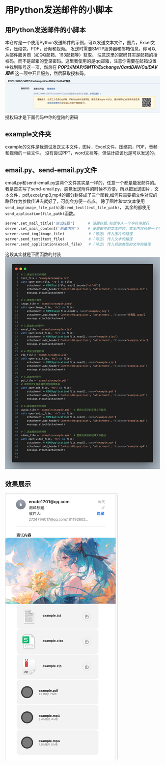 # 用Python发送邮件的小脚本

## 用Python发送邮件的小脚本
本仓库是一个使用Python发送邮件的示例，可以发送文本文件，图片，Excel文件，压缩包，PDF，音频和视频。
发送时需要SMTP服务器和邮箱信息，你可以从邮件服务商（如QQ邮箱、163邮箱等）获取。
注意这里的密码其实是邮箱的授权码，而不是邮箱的登录密码。这里我使用的是qq邮箱，注意你需要在邮箱设置中找到账号这一项，然后在 **_POP3/IMAP/SMTP/Exchange/CardDAV/CalDAV服务_** 这一项中开启服务，然后获取授权码。
![](img/imap.png)
授权码才是下面代码中你的登陆的密码

## example文件夹
example的文件是我测试发送文本文件，图片，Excel文件，压缩包，PDF，音频和视频的一些文件。
没有尝试PPT，word文档等，但估计应该也是可以发送的。


## email.py、send-email.py文件
email.py和send-email.py这两个文件其实是一样的，任意一个都是能发邮件的。我是首先写了send-email.py，感觉发送附件的时候不方便，所以把发送图片，文本文件，pdf,excel,mp3,mp4的部分封装成了三个函数,如何只需要把文件对应的路径作为参数传进去就好了，可能会方便一点点。
除了图片和txt文本使用`send_img(image_file_path)`和`send_text(text_file_path)`，
其余的都使用`send_application(file_path)`函数。
```python
server.set_mail_title('测试标题')      # 设置标题,标题传入一个字符串就行
server.set_mail_content('测试内容')    # 设置邮件的文本内容，文本内容也是一个字符串
server.send_img(image_file)           # (可选) 传入图片的路径
server.send_text(text_file)           # (可选) 传入文本的路径
server.send_application(excel_file)   # (可选) 传入其他类型的文件的路径
```
这段其实就是下面函数的封装
![](img/function.jpg)

## 效果展示
![](img/display.jpg)